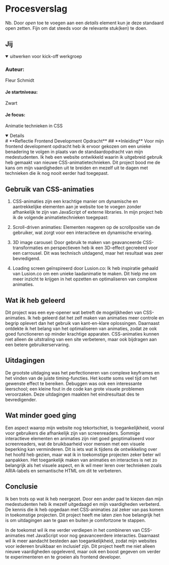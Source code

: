 # Procesverslag
Nb. Door *open* toe te voegen aan een *details* element kun je deze standaard open zetten. Fijn om dat steeds voor de relevante stuk(ken) te doen.

## Jij

<details open>
  <summary>uitwerken voor kick-off werkgroep</summary>

  ### Auteur:
 Fleur Schmidt

  #### Je startniveau:
Zwart
  #### Je focus:
  Animatie technieken in CSS
 
</details>

<details open> # **Reflectie Frontend Development Opdracht**
## **Inleiding**
Voor mijn frontend development opdracht heb ik ervoor gekozen om een unieke benadering te volgen in plaats van de standaardopdracht van mijn medestudenten. Ik heb een website ontwikkeld waarin ik uitgebreid gebruik heb gemaakt van nieuwe CSS-animatietechnieken. Dit project bood me de kans om mijn vaardigheden uit te breiden en mezelf uit te dagen met technieken die ik nog nooit eerder had toegepast.

## **Gebruik van CSS-animaties**
1. CSS-animaties zijn een krachtige manier om dynamische en aantrekkelijke elementen aan je website toe te voegen zonder afhankelijk te zijn van JavaScript of externe libraries. In mijn project heb ik de volgende animatietechnieken toegepast:

2. Scroll-driven animaties: Elementen reageren op de scrollpositie van de gebruiker, wat zorgt voor een interactieve en dynamische ervaring.

3. 3D image carousel: Door gebruik te maken van geavanceerde CSS-transformaties en perspectieven heb ik een 3D-effect gecreëerd voor een carrousel. Dit was technisch uitdagend, maar het resultaat was zeer bevredigend.

4. Loading screen geïnspireerd door Lusion.co: Ik heb inspiratie gehaald van Lusion.co om een unieke laadanimatie te maken. Dit hielp me om meer inzicht te krijgen in het opzetten en optimaliseren van complexe animaties.

## **Wat ik heb geleerd**
Dit project was een eye-opener wat betreft de mogelijkheden van CSS-animaties. Ik heb geleerd dat het zelf maken van animaties meer controle en begrip oplevert dan het gebruik van kant-en-klare oplossingen. Daarnaast ontdekte ik het belang van het optimaliseren van animaties, zodat ze ook goed functioneren op minder krachtige apparaten. CSS-animaties kunnen niet alleen de uitstraling van een site verbeteren, maar ook bijdragen aan een betere gebruikerservaring.

## **Uitdagingen**
De grootste uitdaging was het perfectioneren van complexe keyframes en het vinden van de juiste timing-functies. Het kostte soms veel tijd om het gewenste effect te bereiken. Debuggen was ook een interessante leerschool; een kleine fout in de code kan grote visuele problemen veroorzaken. Deze uitdagingen maakten het eindresultaat des te bevredigender.

## **Wat minder goed ging**
Een aspect waarop mijn website nog tekortschiet, is toegankelijkheid, vooral voor gebruikers die afhankelijk zijn van screenreaders. Sommige interactieve elementen en animaties zijn niet goed geoptimaliseerd voor screenreaders, wat de bruikbaarheid voor mensen met een visuele beperking kan verminderen. Dit is iets wat ik tijdens de ontwikkeling over het hoofd heb gezien, maar wat ik in toekomstige projecten zeker beter wil aanpakken. Het toegankelijk maken van animaties en interacties is net zo belangrijk als het visuele aspect, en ik wil meer leren over technieken zoals ARIA-labels en semantische HTML om dit te verbeteren.

## **Conclusie**
Ik ben trots op wat ik heb neergezet. Door een ander pad te kiezen dan mijn medestudenten heb ik mezelf uitgedaagd en mijn vaardigheden verbeterd. De kennis die ik heb opgedaan met CSS-animaties zal zeker van pas komen in toekomstige projecten. Dit project heeft me laten zien hoe belangrijk het is om uitdagingen aan te gaan en buiten je comfortzone te stappen.

In de toekomst wil ik me verder verdiepen in het combineren van CSS-animaties met JavaScript voor nog geavanceerdere interacties. Daarnaast wil ik meer aandacht besteden aan toegankelijkheid, zodat mijn websites voor iedereen bruikbaar en inclusief zijn. Dit project heeft me niet alleen nieuwe vaardigheden opgeleverd, maar ook een boost gegeven om verder te experimenteren en te groeien als frontend developer.
</details>

